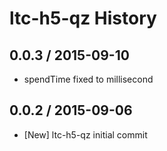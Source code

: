 # ltc-h5-qz History

## 0.0.3 / 2015-09-10
* spendTime fixed to millisecond

## 0.0.2 / 2015-09-06
* [New] ltc-h5-qz initial commit
